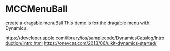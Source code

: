 # MCCMenuBall
create a dragable menuBall
This demo is for the dragable menu with Dynamics.

https://developer.apple.com/library/ios/samplecode/DynamicsCatalog/Introduction/Intro.html https://onevcat.com/2013/06/uikit-dynamics-started/
